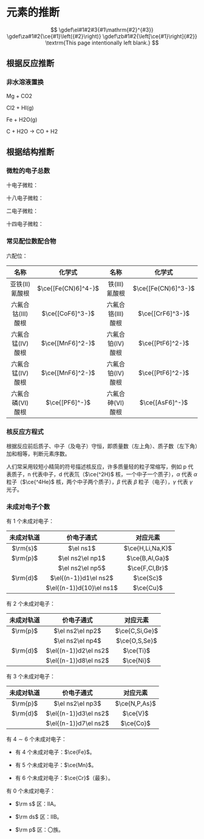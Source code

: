 # 元素的推断

$$
\gdef\el#1#2#3{#1\mathrm{#2}^{#3}}
\gdef\za#1#2{\ce{#1}\left({#2}\right)}
\gdef\zb#1#2{\left[\ce{#1}\right]{#2}}
\textrm{This page intentionally left blank.}
$$

## 根据反应推断

### 非水溶液置换

Mg + CO2

Cl2 + HI(g)

Fe + H2O(g)

C + H2O -> CO + H2

## 根据结构推断

### 微粒的电子总数

十电子微粒：

十八电子微粒：

二电子微粒：

十四电子微粒：

### 常见配位数配合物

六配位：

| 名称 | 化学式 | 名称 | 化学式 |
| :-: | :-: | :-: | :-: |
| 亚铁(II)氰酸根 | $\ce{[Fe(CN)6]^4-}$ | 铁(III)氰酸根 | $\ce{[Fe(CN)6]^3-}$ |
| 六氟合钴(III)酸根 | $\ce{[CoF6]^3-}$ | 六氟合铬(III)酸根 | $\ce{[CrF6]^3-}$ |
| 六氟合锰(IV)酸根 | $\ce{[MnF6]^2-}$ | 六氟合铂(IV)酸根 | $\ce{[PtF6]^2-}$ |
| 六氟合锰(IV)酸根 | $\ce{[MnF6]^2-}$ | 六氟合铂(IV)酸根 | $\ce{[PtF6]^2-}$ |
| 六氟合磷(VI)酸根 | $\ce{[PF6]^-}$ | 六氟合砷(VI)酸根 | $\ce{[AsF6]^-}$ |

### 核反应方程式

根据反应前后质子、中子（及电子）守恒，即质量数（左上角）、质子数（左下角）加和相等，判断元素序数。

人们常采用较短小精简的符号描述核反应，许多质量轻的粒子常缩写，例如 p 代表质子，n 代表中子，d 代表氘（$\ce{^2H}$ 核，一个中子一个质子），$\alpha$ 代表 $\alpha$ 粒子（$\ce{^4He}$ 核，两个中子两个质子），$\beta$ 代表 $\beta$ 粒子（电子），$\gamma$ 代表 $\gamma$ 光子。

### 未成对电子个数

有 $1$ 个未成对电子：

| 未成对轨道 | 价电子通式 | 对应元素 |
| :-: | :-: | :-: |
| $\rm{s}$ | $\el ns1$ | $\ce{H,Li,Na,K}$ |
| $\rm{p}$ | $\el ns2\el np1$ | $\ce{B,Al,Ga}$ |
| | $\el ns2\el np5$ | $\ce{F,Cl,Br}$ |
| $\rm{d}$ | $\el{(n-1)}d1\el ns2$ | $\ce{Sc}$ |
| | $\el{(n-1)}d{10}\el ns1$ | $\ce{Cu}$ |

有 $2$ 个未成对电子：

| 未成对轨道 | 价电子通式 | 对应元素 |
| :-: | :-: | :-: |
| $\rm{p}$ | $\el ns2\el np2$ | $\ce{C,Si,Ge}$ |
| | $\el ns2\el np4$ | $\ce{O,S,Se}$ |
| $\rm{d}$ | $\el{(n-1)}d2\el ns2$ | $\ce{Ti}$ |
| | $\el{(n-1)}d8\el ns2$ | $\ce{Ni}$ |

有 $3$ 个未成对电子：

| 未成对轨道 | 价电子通式 | 对应元素 |
| :-: | :-: | :-: |
| $\rm{p}$ | $\el ns2\el np3$ | $\ce{N,P,As}$ |
| $\rm{d}$ | $\el{(n-1)}d3\el ns2$ | $\ce{V}$ |
| | $\el{(n-1)}d7\el ns2$ | $\ce{Co}$ |

有 $4\sim6$ 个未成对电子：

- 有 $4$ 个未成对电子：$\ce{Fe}$。

- 有 $5$ 个未成对电子：$\ce{Mn}$。

- 有 $6$ 个未成对电子：$\ce{Cr}$（最多）。

有 $0$ 个未成对电子：

- $\rm s$ 区：IIA。

- $\rm ds$ 区：IIB。

- $\rm p$ 区：〇族。
